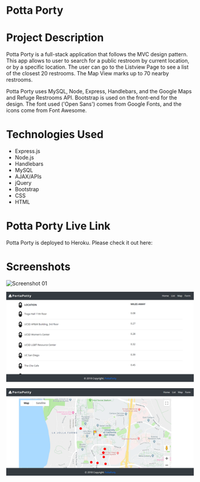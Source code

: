 # Potta Porty

# Project Description

Potta Porty is a full-stack application that follows the MVC design pattern. This app allows to user to search for a public restroom by current location, or by a specific location. The user can go to the Listview Page to see a list of the closest 20 restrooms. The Map View marks up to 70 nearby restrooms.

Potta Porty uses MySQL, Node, Express, Handlebars, and the Google Maps and Refuge Restrooms API. Bootstrap is used on the front-end for the design. The font used ('Open Sans') comes from Google Fonts, and the icons come from Font Awesome.

# Technologies Used

* Express.js
* Node.js
* Handlebars
* MySQL
* AJAX/APIs
* jQuery
* Bootstrap
* CSS
* HTML

# Potta Porty Live Link

Potta Porty is deployed to Heroku. Please check it out here:



# Screenshots

![Screenshot 01](screenshots/potta_porty-screenshot01.png "Landing Page")

![Screenshot 01](screenshots/potta_porty-screenshot02.png "Listview Page")

![Screenshot 01](screenshots/potta_porty-screenshot03.png "Map Page")
